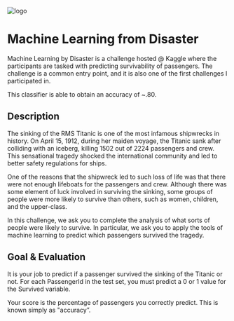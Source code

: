 ![logo](https://upload.wikimedia.org/wikipedia/commons/thumb/f/fd/RMS_Titanic_3.jpg/1024px-RMS_Titanic_3.jpg "Titanic")


# Machine Learning from Disaster

Machine Learning by Disaster is a challenge hosted @ Kaggle where the participants are tasked with predicting survivability of passengers. The challenge is a common entry point, and it is also one of the first challenges I participated in.

This classifier is able to obtain an accuracy of ~.80.

## Description
The sinking of the RMS Titanic is one of the most infamous shipwrecks in history.  On April 15, 1912, during her maiden voyage, the Titanic sank after colliding with an iceberg, killing 1502 out of 2224 passengers and crew. This sensational tragedy shocked the international community and led to better safety regulations for ships.

One of the reasons that the shipwreck led to such loss of life was that there were not enough lifeboats for the passengers and crew. Although there was some element of luck involved in surviving the sinking, some groups of people were more likely to survive than others, such as women, children, and the upper-class.

In this challenge, we ask you to complete the analysis of what sorts of people were likely to survive. In particular, we ask you to apply the tools of machine learning to predict which passengers survived the tragedy.

## Goal & Evaluation

It is your job to predict if a passenger survived the sinking of the Titanic or not. 
For each PassengerId in the test set, you must predict a 0 or 1 value for the Survived variable.

Your score is the percentage of passengers you correctly predict. This is known simply as "accuracy”.

